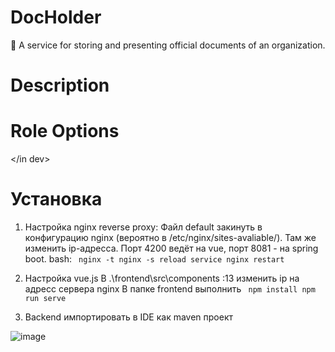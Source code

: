# DocHolder
📜 A service for storing and presenting official documents of an organization.

# Description

# Role Options

</in dev>

# Установка
1. Настройка nginx reverse proxy:
   Файл default закинуть в конфигурацию nginx (вероятно в /etc/nginx/sites-avaliable/).
   Там же изменить ip-адресса. Порт 4200 ведёт на vue, порт 8081 - на spring boot.
   bash:
   <code>
    nginx -t
    nginx -s reload
    service nginx restart
   </code>

2. Настройка vue.js
   В .\frontend\src\components :13 изменить ip на адресс сервера nginx
   В папке frontend выполнить
   <code>
    npm install
    npm run serve
   </code>
   
3. Backend импортировать в IDE как maven проект

![image](https://user-images.githubusercontent.com/47406394/110204994-2288af80-7e87-11eb-99db-463bc3974244.png)
